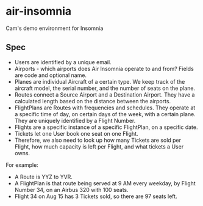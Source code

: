 # air-insomnia
Cam's demo environment for Insomnia


## Spec
- Users are identified by a unique email.
- Airports - which airports does Air Insomnia operate to and from? Fields are code and optional name.
- Planes are individual Aircraft of a certain type. We keep track of the aircraft model, the serial number, and the number of seats on the plane. 
- Routes connect a Source Airport and a Destination Airport. They have a calculated length based on the distance between the airports.
- FlightPlans are Routes with frequencies and schedules. They operate at a specific time of day, on certain days of the week, with a certain plane.  They are uniquely identified by a Flight Number.
- Flights are a specific instance of a specific FlightPlan, on a specific date. 
- Tickets let one User book one seat on one Flight.
- Therefore, we also need to look up how many Tickets are sold per Flight, how much capacity is left per Flight, and what tickets a User owns.

For example:
- A Route is YYZ to YVR.
- A FlightPlan is that route being served at 9 AM every weekday, by Flight Number 34, on an Airbus 320 with 100 seats. 
- Flight 34 on Aug 15 has 3 Tickets sold, so there are 97 seats left.
